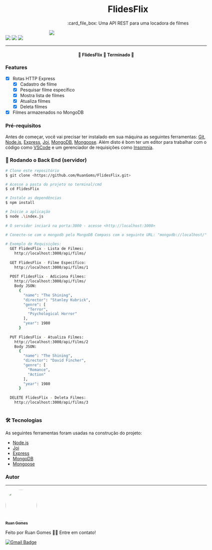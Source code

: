 <h1 align="center">FlidesFlix</h1>
<p align="center">:card_file_box: Uma API REST para uma locadora de filmes</p>
<img src="https://img.shields.io/static/v1?label=API&message=FlidesFlix&color=E50914&style=for-the-badge&logo=ghost"/>
<div style="float: right">
<img src="https://img.shields.io/badge/Express-4.17.1-blue"/>
<img src="https://img.shields.io/badge/Joi-13.1.0-purple"/>
<img src="https://img.shields.io/badge/Mongoose-6.0.7-green"/>
<div>
<hr>

 <h4 align="center"> 
  🎉 FlidesFlix 🚀 Terminado 🎉
</h4>
  <h3> Features</h3>

  - [x] Rotas HTTP Express 
    - [x] Cadastro de filme
    - [x] Pesquisar filme específico
    - [x] Mostra lista de filmes
    - [x] Atualiza filmes
    - [x] Deleta filmes
  - [x] Filmes armazenados no MongoDB
  
### Pré-requisitos

Antes de começar, você vai precisar ter instalado em sua máquina as seguintes ferramentas:
[Git](https://git-scm.com), [Node.js](https://nodejs.org/en/), [Express](https://www.npmjs.com/package/express), [Joi](https://www.npmjs.com/package/joi), [MongoDB](https://www.mongodb.com/), [Mongoose](https://www.npmjs.com/package/mongoose).
Além disto é bom ter um editor para trabalhar com o código como [VSCode](https://code.visualstudio.com/) e um gerenciador de requisições como [Insomnia](https://insomnia.rest/download).

### 🎲 Rodando o Back End (servidor)

```bash
# Clone este repositório
$ git clone <https://github.com/RuanGoms/FlidesFlix.git>

# Acesse a pasta do projeto no terminal/cmd
$ cd FlidesFlix

# Instale as dependências
$ npm install

# Inicie a aplicação
$ node .\index.js
  
# O servidor inciará na porta:3000 - acesse <http://localhost:3000>
  
# Conecte-se com o mongodb pelo MongoDB Compass com o seguinte URL: "mongodb://localhost/"

# Exemplo de Requisições:
  GET FlidesFlix - Lista de Filmes:
    http://localhost:3000/api/films/
  
  GET FlidesFlix - Filme Específico:
    http://localhost:3000/api/films/1
  
  POST FlidesFlix - Adiciona Filmes:
    http://localhost:3000/api/films/
    Body JSON:
      {
        "name": "The Shining",
        "director": "Stanley Kubrick",
        "genre": [
          "Terror",
          "Psychological Horror"
        ],
        "year": 1980
      }
  
  PUT FlidesFlix - Atualiza Filmes:
    http://localhost:3000/api/films/2
    Body JSON:
      {
        "name": "The Shining",
        "director": "David Fincher",
        "genre": [
          "Romance",
          "Action"
        ],
        "year": 1980
      }
  
  DELETE FlidesFlix - Deleta Filmes:
    http://localhost:3000/api/films/3
  
```
  
### 🛠 Tecnologias

As seguintes ferramentas foram usadas na construção do projeto:

- [Node.js](https://nodejs.org/en/)
- [Joi](https://www.npmjs.com/package/joi)
- [Express](https://www.npmjs.com/package/express)
- [MongoDB](https://www.mongodb.com/)
- [Mongoose](https://www.npmjs.com/package/mongoose)
  
### Autor
---

 <img style="border-radius: 50%;" src="https://avatars.githubusercontent.com/u/61697553?v=4" width="100px;" alt=""/>
 <br />
 <sub><b>Ruan Gomes</b></sub>

Feito por Ruan Gomes 👋🏽 Entre em contato!

[![Gmail Badge](https://img.shields.io/badge/-ruangomes@edu.unifor.br-c14438?style=flat-square&logo=Gmail&logoColor=white&link=mailto:ruangomes@edu.unifor.br)](mailto:tgmarinho@gmail.com)
